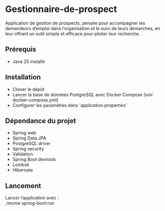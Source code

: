 # Gestionnaire-de-prospect
Application de gestion de prospects, pensée pour accompagner les demandeurs d’emploi dans l’organisation et le suivi de leurs démarches, en leur offrant un outil simple et efficace pour piloter leur recherche.

## Prérequis

- Java 25 installé

## Installation

- Cloner le dépôt
- Lancer la base de données PostgreSQL avec Docker Compose (voir docker-compose.yml)
- Configurer les paramètres dans 'application.properties'

## Dépendance du projet 

- Spring web
- Spring Data JPA
- PostgreSQL driver
- Spring security
- Validation
- Spring Boot devtools
- Lombok
- Hibernate

## Lancement

Lancer l’application avec :  
./mvnw spring-boot:run
